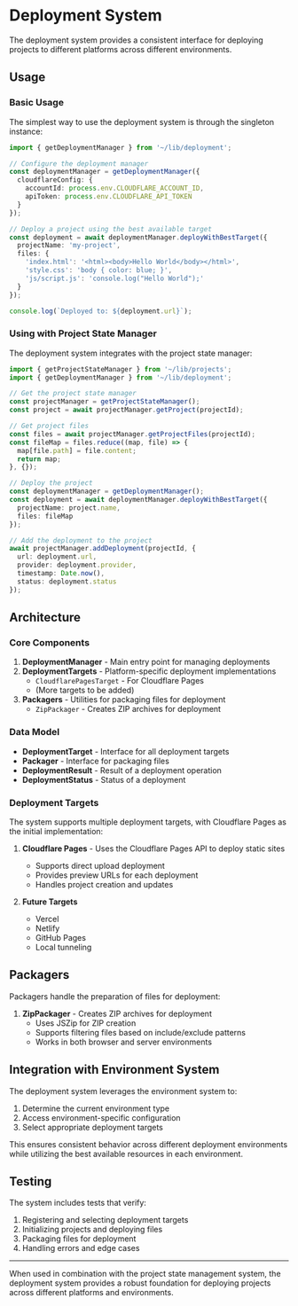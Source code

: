 # Deployment System

The deployment system provides a consistent interface for deploying projects to different platforms across different environments.

## Usage

### Basic Usage

The simplest way to use the deployment system is through the singleton instance:

```typescript
import { getDeploymentManager } from '~/lib/deployment';

// Configure the deployment manager
const deploymentManager = getDeploymentManager({
  cloudflareConfig: {
    accountId: process.env.CLOUDFLARE_ACCOUNT_ID,
    apiToken: process.env.CLOUDFLARE_API_TOKEN
  }
});

// Deploy a project using the best available target
const deployment = await deploymentManager.deployWithBestTarget({
  projectName: 'my-project',
  files: {
    'index.html': '<html><body>Hello World</body></html>',
    'style.css': 'body { color: blue; }',
    'js/script.js': 'console.log("Hello World");'
  }
});

console.log(`Deployed to: ${deployment.url}`);
```

### Using with Project State Manager

The deployment system integrates with the project state manager:

```typescript
import { getProjectStateManager } from '~/lib/projects';
import { getDeploymentManager } from '~/lib/deployment';

// Get the project state manager
const projectManager = getProjectStateManager();
const project = await projectManager.getProject(projectId);

// Get project files
const files = await projectManager.getProjectFiles(projectId);
const fileMap = files.reduce((map, file) => {
  map[file.path] = file.content;
  return map;
}, {});

// Deploy the project
const deploymentManager = getDeploymentManager();
const deployment = await deploymentManager.deployWithBestTarget({
  projectName: project.name,
  files: fileMap
});

// Add the deployment to the project
await projectManager.addDeployment(projectId, {
  url: deployment.url,
  provider: deployment.provider,
  timestamp: Date.now(),
  status: deployment.status
});
```

## Architecture

### Core Components

1. **DeploymentManager** - Main entry point for managing deployments
2. **DeploymentTargets** - Platform-specific deployment implementations
   - `CloudflarePagesTarget` - For Cloudflare Pages
   - (More targets to be added)
3. **Packagers** - Utilities for packaging files for deployment
   - `ZipPackager` - Creates ZIP archives for deployment

### Data Model

- **DeploymentTarget** - Interface for all deployment targets
- **Packager** - Interface for packaging files
- **DeploymentResult** - Result of a deployment operation
- **DeploymentStatus** - Status of a deployment

### Deployment Targets

The system supports multiple deployment targets, with Cloudflare Pages as the initial implementation:

1. **Cloudflare Pages** - Uses the Cloudflare Pages API to deploy static sites
   - Supports direct upload deployment
   - Provides preview URLs for each deployment
   - Handles project creation and updates

2. **Future Targets**
   - Vercel
   - Netlify
   - GitHub Pages
   - Local tunneling

## Packagers

Packagers handle the preparation of files for deployment:

1. **ZipPackager** - Creates ZIP archives for deployment
   - Uses JSZip for ZIP creation
   - Supports filtering files based on include/exclude patterns
   - Works in both browser and server environments

## Integration with Environment System

The deployment system leverages the environment system to:

1. Determine the current environment type
2. Access environment-specific configuration
3. Select appropriate deployment targets

This ensures consistent behavior across different deployment environments while utilizing the best available resources in each environment.

## Testing

The system includes tests that verify:

1. Registering and selecting deployment targets
2. Initializing projects and deploying files
3. Packaging files for deployment
4. Handling errors and edge cases

---

When used in combination with the project state management system, the deployment system provides a robust foundation for deploying projects across different platforms and environments. 